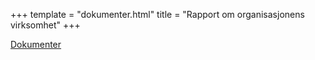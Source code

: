 +++
template = "dokumenter.html"
title = "Rapport om organisasjonens virksomhet"
+++

<a href="https://google.no" target="_blank" class="footer--link">Dokumenter</a>